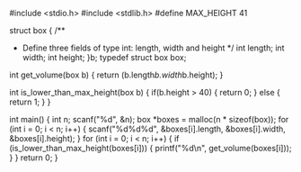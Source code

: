 #include <stdio.h>
#include <stdlib.h>
#define MAX_HEIGHT 41

struct box
{
 /**
 * Define three fields of type int: length, width and height
 */
 int length;
 int width;
 int height;
}b;
typedef struct box box;

int get_volume(box b) {
	return (b.length*b.width*b.height);
}

int is_lower_than_max_height(box b) {
	if(b.height > 40)
 {
  return 0;
 }
 else
 {
  return 1;
 }
}

int main()
{
	int n;
	scanf("%d", &n);
	box *boxes = malloc(n * sizeof(box));
	for (int i = 0; i < n; i++) {
		scanf("%d%d%d", &boxes[i].length, &boxes[i].width, &boxes[i].height);
	}
	for (int i = 0; i < n; i++) {
		if (is_lower_than_max_height(boxes[i])) {
			printf("%d\n", get_volume(boxes[i]));
		}
	}
	return 0;
}
